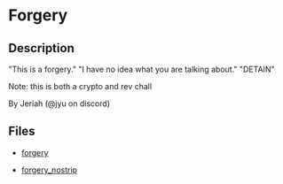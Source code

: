 # Forgery

## Description

"This is a forgery."
"I have no idea what you are talking about."
"DETAIN"

Note: this is both a crypto and rev chall

By Jeriah (@jyu on discord)


## Files

* [forgery](files/forgery)

* [forgery_nostrip](files/forgery_nostrip)

